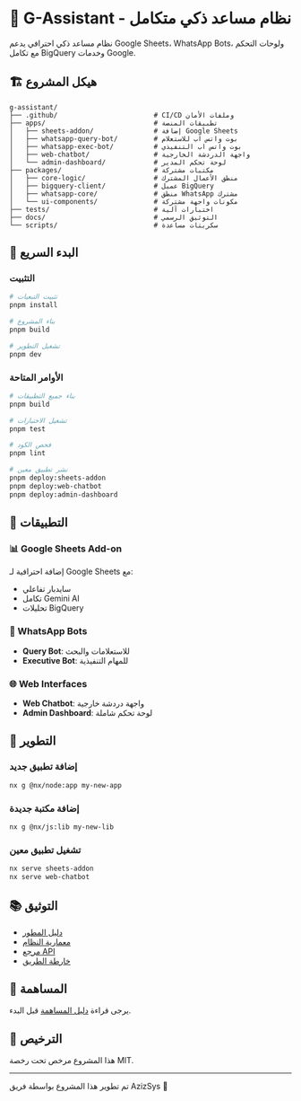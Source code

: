# 🤖 G-Assistant - نظام مساعد ذكي متكامل

نظام مساعد ذكي احترافي يدعم Google Sheets، WhatsApp Bots، ولوحات التحكم مع تكامل BigQuery وخدمات Google.

## 🏗️ هيكل المشروع

```
g-assistant/
├── .github/                        # CI/CD وملفات الأمان
├── apps/                           # تطبيقات المنصة
│   ├── sheets-addon/               # إضافة Google Sheets
│   ├── whatsapp-query-bot/         # بوت واتس اب للاستعلام
│   ├── whatsapp-exec-bot/          # بوت واتس اب التنفيذي
│   ├── web-chatbot/                # واجهة الدردشة الخارجية
│   └── admin-dashboard/            # لوحة تحكم المدير
├── packages/                       # مكتبات مشتركة
│   ├── core-logic/                 # منطق الأعمال المشترك
│   ├── bigquery-client/            # عميل BigQuery
│   ├── whatsapp-core/              # منطق WhatsApp مشترك
│   └── ui-components/              # مكونات واجهة مشتركة
├── tests/                          # اختبارات آلية
├── docs/                           # التوثيق الرسمي
└── scripts/                        # سكربتات مساعدة
```

## 🚀 البدء السريع

### التثبيت
```bash
# تثبيت التبعيات
pnpm install

# بناء المشروع
pnpm build

# تشغيل التطوير
pnpm dev
```

### الأوامر المتاحة
```bash
# بناء جميع التطبيقات
pnpm build

# تشغيل الاختبارات
pnpm test

# فحص الكود
pnpm lint

# نشر تطبيق معين
pnpm deploy:sheets-addon
pnpm deploy:web-chatbot
pnpm deploy:admin-dashboard
```

## 📱 التطبيقات

### 📊 Google Sheets Add-on
إضافة احترافية لـ Google Sheets مع:
- سايدبار تفاعلي
- تكامل Gemini AI
- تحليلات BigQuery

### 💬 WhatsApp Bots
- **Query Bot**: للاستعلامات والبحث
- **Executive Bot**: للمهام التنفيذية

### 🌐 Web Interfaces
- **Web Chatbot**: واجهة دردشة خارجية
- **Admin Dashboard**: لوحة تحكم شاملة

## 🔧 التطوير

### إضافة تطبيق جديد
```bash
nx g @nx/node:app my-new-app
```

### إضافة مكتبة جديدة
```bash
nx g @nx/js:lib my-new-lib
```

### تشغيل تطبيق معين
```bash
nx serve sheets-addon
nx serve web-chatbot
```

## 📚 التوثيق

- [دليل المطور](docs/2_developer_guide/setup.md)
- [معمارية النظام](docs/architecture.md)
- [مرجع API](docs/api_reference.md)
- [خارطة الطريق](docs/roadmap.md)

## 🤝 المساهمة

يرجى قراءة [دليل المساهمة](docs/2_developer_guide/contributing.md) قبل البدء.

## 📄 الترخيص

هذا المشروع مرخص تحت رخصة MIT.

---

تم تطوير هذا المشروع بواسطة فريق AzizSys 🚀